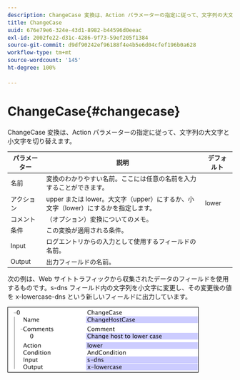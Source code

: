 ```yaml
---
description: ChangeCase 変換は、Action パラメーターの指定に従って、文字列の大文字と小文字を切り替えます。
title: ChangeCase
uuid: 676e79e6-324e-43d1-8982-b44596d0eeac
exl-id: 2002fe22-d31c-4286-9f73-59ef205f1384
source-git-commit: d9df90242ef96188f4e4b5e6d04cfef196b0a628
workflow-type: tm+mt
source-wordcount: '145'
ht-degree: 100%

---
```


# ChangeCase{#changecase}

ChangeCase 変換は、Action パラメーターの指定に従って、文字列の大文字と小文字を切り替えます。

| パラメーター | 説明 | デフォルト |
|---|---|---|
| 名前 | 変換のわかりやすい名前。ここには任意の名前を入力することができます。 |  |
| アクション | upper または lower。大文字（upper）にするか、小文字（lower）にするかを指定します。 | lower |
| コメント | （オプション）変換についてのメモ。 |  |
| 条件 | この変換が適用される条件。 |  |
| Input | ログエントリからの入力として使用するフィールドの名前。 |  |
| Output | 出力フィールドの名前。 |  |

次の例は、Web サイトトラフィックから収集されたデータのフィールドを使用するものです。s-dns フィールド内の文字列を小文字に変更し、その変更後の値を x-lowercase-dns という新しいフィールドに出力しています。

![](assets/cfg_TransformationType_ChangeCase.png)
